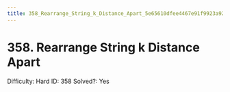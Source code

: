 ```yaml
---
title: 358_Rearrange_String_k_Distance_Apart_5e65610dfee4467e91f9923a922756b1
---
```


# 358. Rearrange String k Distance Apart

Difficulty: Hard
ID: 358
Solved?: Yes